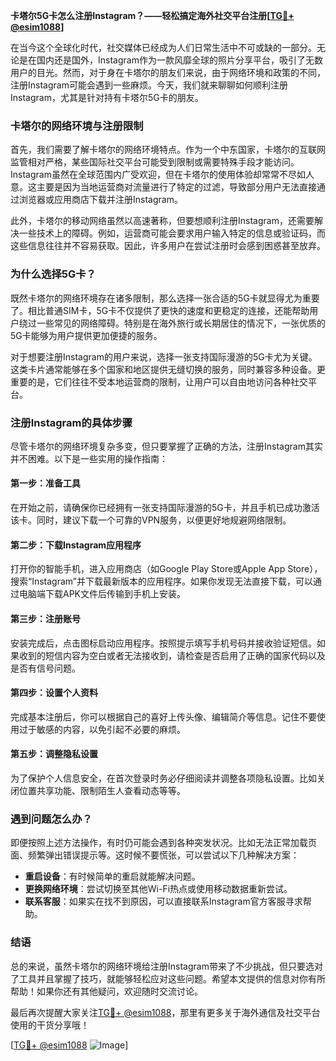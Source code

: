 **卡塔尔5G卡怎么注册Instagram？——轻松搞定海外社交平台注册[[TG💪+ @esim1088](https://t.me/s/esim1088)]**

在当今这个全球化时代，社交媒体已经成为人们日常生活中不可或缺的一部分。无论是在国内还是国外，Instagram作为一款风靡全球的照片分享平台，吸引了无数用户的目光。然而，对于身在卡塔尔的朋友们来说，由于网络环境和政策的不同，注册Instagram可能会遇到一些麻烦。今天，我们就来聊聊如何顺利注册Instagram，尤其是针对持有卡塔尔5G卡的朋友。

### 卡塔尔的网络环境与注册限制

首先，我们需要了解卡塔尔的网络环境特点。作为一个中东国家，卡塔尔的互联网监管相对严格，某些国际社交平台可能受到限制或需要特殊手段才能访问。Instagram虽然在全球范围内广受欢迎，但在卡塔尔的使用体验却常常不尽如人意。这主要是因为当地运营商对流量进行了特定的过滤，导致部分用户无法直接通过浏览器或应用商店下载并注册Instagram。

此外，卡塔尔的移动网络虽然以高速著称，但要想顺利注册Instagram，还需要解决一些技术上的障碍。例如，运营商可能会要求用户输入特定的信息或验证码，而这些信息往往并不容易获取。因此，许多用户在尝试注册时会感到困惑甚至放弃。

### 为什么选择5G卡？

既然卡塔尔的网络环境存在诸多限制，那么选择一张合适的5G卡就显得尤为重要了。相比普通SIM卡，5G卡不仅提供了更快的速度和更稳定的连接，还能帮助用户绕过一些常见的网络障碍。特别是在海外旅行或长期居住的情况下，一张优质的5G卡能够为用户提供更加便捷的服务。

对于想要注册Instagram的用户来说，选择一张支持国际漫游的5G卡尤为关键。这类卡片通常能够在多个国家和地区提供无缝切换的服务，同时兼容多种设备。更重要的是，它们往往不受本地运营商的限制，让用户可以自由地访问各种社交平台。

### 注册Instagram的具体步骤

尽管卡塔尔的网络环境复杂多变，但只要掌握了正确的方法，注册Instagram其实并不困难。以下是一些实用的操作指南：

#### 第一步：准备工具
在开始之前，请确保你已经拥有一张支持国际漫游的5G卡，并且手机已成功激活该卡。同时，建议下载一个可靠的VPN服务，以便更好地规避网络限制。

#### 第二步：下载Instagram应用程序
打开你的智能手机，进入应用商店（如Google Play Store或Apple App Store），搜索“Instagram”并下载最新版本的应用程序。如果你发现无法直接下载，可以通过电脑端下载APK文件后传输到手机上安装。

#### 第三步：注册账号
安装完成后，点击图标启动应用程序。按照提示填写手机号码并接收验证短信。如果收到的短信内容为空白或者无法接收到，请检查是否启用了正确的国家代码以及是否有信号问题。

#### 第四步：设置个人资料
完成基本注册后，你可以根据自己的喜好上传头像、编辑简介等信息。记住不要使用过于敏感的内容，以免引起不必要的麻烦。

#### 第五步：调整隐私设置
为了保护个人信息安全，在首次登录时务必仔细阅读并调整各项隐私设置。比如关闭位置共享功能、限制陌生人查看动态等等。

### 遇到问题怎么办？

即便按照上述方法操作，有时仍可能会遇到各种突发状况。比如无法正常加载页面、频繁弹出错误提示等。这时候不要慌张，可以尝试以下几种解决方案：

- **重启设备**：有时候简单的重启就能解决问题。
- **更换网络环境**：尝试切换至其他Wi-Fi热点或使用移动数据重新尝试。
- **联系客服**：如果实在找不到原因，可以直接联系Instagram官方客服寻求帮助。

### 结语

总的来说，虽然卡塔尔的网络环境给注册Instagram带来了不少挑战，但只要选对了工具并且掌握了技巧，就能够轻松应对这些问题。希望本文提供的信息对你有所帮助！如果你还有其他疑问，欢迎随时交流讨论。

最后再次提醒大家关注[TG💪+ @esim1088](https://t.me/s/esim1088)，那里有更多关于海外通信及社交平台使用的干货分享哦！

[[TG💪+ @esim1088](https://t.me/s/esim1088) ![Image](https://i.postimg.cc/4NQfJmqS/Snipaste-2025-05-13-00-14-12.png)]